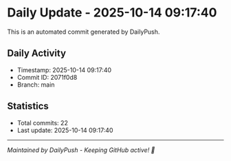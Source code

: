 # Daily Update - 2025-10-14 09:17:40

This is an automated commit generated by DailyPush.

## Daily Activity
- Timestamp: 2025-10-14 09:17:40
- Commit ID: 2071f0d8
- Branch: main

## Statistics
- Total commits: 22
- Last update: 2025-10-14 09:17:40

---
*Maintained by DailyPush - Keeping GitHub active! 🚀*
